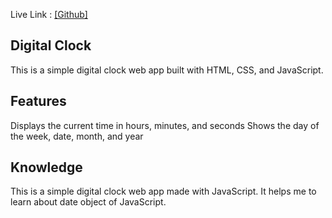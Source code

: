 Live Link : [\[Github\]](https://codewithrashed.github.io/JavaScriptClock/)

## Digital Clock
This is a simple digital clock web app built with HTML, CSS, and JavaScript.

## Features
Displays the current time in hours, minutes, and seconds
Shows the day of the week, date, month, and year


## Knowledge
This is a simple digital clock web app made with JavaScript.  It helps me to learn about date object of JavaScript.